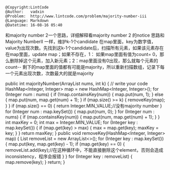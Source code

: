 ```
@Copyright:LintCode
@Author:   vadxin
@Problem:  http://www.lintcode.com/problem/majority-number-iii
@Language: Markdown
@Datetime: 16-08-16 05:40
```

和majority number 2一个思路，详细解释看majority number 2 的notice
思路和Majority NumberII 一样，维护k-1个candidate 在map里面，key为数字值，value为出现次数。先找到这k-1个candidate后，扫描所有元素，如果该元素存在在map里面，update map；如果不存在，1： 如果map里面有值为count= 0，那么删除掉这个元素，加入新元素；2：map里面没有0出现，那么就每个元素的count--
剩下的map里面的值都有可能是majority，所以重新扫描数组，记录下每一个元素出现次数，次数最大的就是majority

public int majorityNumber(ArrayList<Integer> nums, int k) {
        // write your code
        HashMap<Integer, Integer> map = new HashMap<Integer, Integer>();
        for (Integer num : nums) {
            if (!map.containsKey(num)) {
                map.put(num, 1);
            } else {
                map.put(num, map.get(num) + 1);
            }
            if (map.size() >= k) {
                removeKey(map);
            }
        }
        if (map.size() == 0) {
            return Integer.MIN_VALUE;//没有majority number
        }
        for (Integer num : map.keySet()) {
            map.put(num, 0);
        }
        for (Integer num : nums) {
            if (map.containsKey(num)) {
                map.put(num, map.get(num) + 1);
            }
        }
        int maxKey = 0;
        int max = Integer.MIN_VALUE;
        for (Integer key : map.keySet()) {
            if (map.get(key) > max) {
                max = map.get(key);
                maxKey = key;
            }
        }
        return maxKey;
    }
    public void removeKey(HashMap<Integer, Integer> map) {
        List<Integer> removeList = new ArrayList<>();
        for (Integer key : map.keySet()) {
            map.put(key, map.get(key) - 1);
            if (map.get(key) == 0) {
                removeList.add(key);//在这种循环中，不能直接删除这个element，否则会造成inconsistency，程序会报错
            }
        }
        for (Integer key : removeList) {
            map.remove(key);
        }
        return;
    }